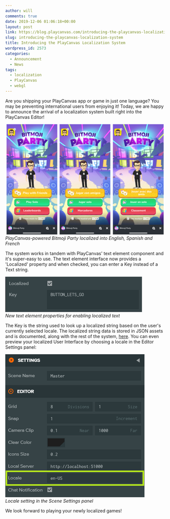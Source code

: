 ```yaml
---
author: will
comments: true
date: 2019-12-06 01:06:18+00:00
layout: post
link: https://blog.playcanvas.com/introducing-the-playcanvas-localization-system/
slug: introducing-the-playcanvas-localization-system
title: Introducing the PlayCanvas Localization System
wordpress_id: 2573
categories:
  - Announcement
  - News
tags:
  - localization
  - PlayCanvas
  - webgl
---
```


Are you shipping your PlayCanvas app or game in just one language? You may be preventing international users from enjoying it! Today, we are happy to announce the arrival of a localization system built right into the PlayCanvas Editor!

[![Bitmoji Party Localized](/assets/media/bmp-efigs-1024x706.png)](/assets/media/bmp-efigs.png)
<br>_PlayCanvas-powered Bitmoji Party localized into English, Spanish and French_

The system works in tandem with PlayCanvas' text element component and it's super-easy to use. The text element interface now provides a 'Localized' property and when checked, you can enter a Key instead of a Text string.

![](/assets/media/editor-localized.png)
<br>_New text element properties for enabling localized text_

The Key is the string used to look up a localized string based on the user's currently selected locale. The localized string data is stored in JSON assets and is documented, along with the rest of the system, [here](https://developer.playcanvas.com/en/user-manual/user-interface/localization/). You can even preview your localized User Interface by choosing a locale in the Editor Settings panel:

![](/assets/media/editor-locale.png)
<br>_Locale setting in the Scene Settings panel_

We look forward to playing your newly localized games!
